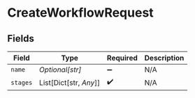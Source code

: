 # CreateWorkflowRequest


## Fields

| Field                  | Type                   | Required               | Description            |
| ---------------------- | ---------------------- | ---------------------- | ---------------------- |
| `name`                 | *Optional[str]*        | :heavy_minus_sign:     | N/A                    |
| `stages`               | List[Dict[str, *Any*]] | :heavy_check_mark:     | N/A                    |